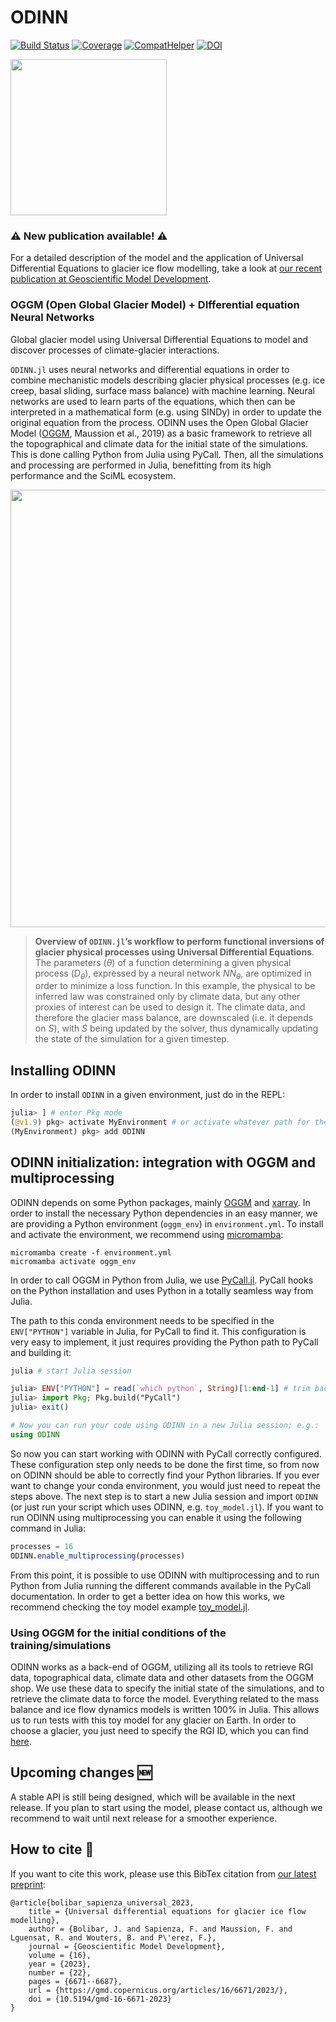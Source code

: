 # ODINN

[![Build Status](https://github.com/ODINN-SciML/ODINN.jl/actions/workflows/CI.yml/badge.svg?branch=main)](https://github.com/ODINN-SciML/ODINN.jl/actions/workflows/CI.yml?query=branch%3Amain)
[![Coverage](https://codecov.io/gh/ODINN-SciML/ODINN.jl/branch/main/graph/badge.svg)](https://app.codecov.io/gh/ODINN-SciML/ODINN.jl)
[![CompatHelper](https://github.com/ODINN-SciML/ODINN.jl/actions/workflows/CompatHelper.yml/badge.svg)](https://github.com/ODINN-SciML/ODINN.jl/actions/workflows/CompatHelper.yml)
[![DOI](https://zenodo.org/badge/DOI/10.5281/zenodo.8033313.svg)](https://doi.org/10.5281/zenodo.8033313)

<img src="https://github.com/ODINN-SciML/odinn_toy/blob/main/plots/ODINN_logo_final.png" width="250">

### ⚠️ New publication available! ⚠️

For a detailed description of the model and the application of Universal Differential Equations to glacier ice flow modelling, take a look at [our recent publication at Geoscientific Model Development](https://gmd.copernicus.org/articles/16/6671/2023/gmd-16-6671-2023.html). 

### OGGM (Open Global Glacier Model) + DIfferential equation Neural Networks

Global glacier model using Universal Differential Equations to model and discover processes of climate-glacier interactions. 

`ODINN.jl` uses neural networks and differential equations in order to combine mechanistic models describing glacier physical processes (e.g. ice creep, basal sliding, surface mass balance) with machine learning. Neural networks are used to learn parts of the equations, which then can be interpreted in a mathematical form (e.g. using SINDy) in order to update the original equation from the process. ODINN uses the Open Global Glacier Model ([OGGM](oggm.org/), Maussion et al., 2019) as a basic framework to retrieve all the topographical and climate data for the initial state of the simulations. This is done calling Python from Julia using PyCall. Then, all the simulations and processing are performed in Julia, benefitting from its high performance and the SciML ecosystem. 

<center><img src="https://github.com/ODINN-SciML/odinn_toy/blob/main/plots/overview_figure.png" width="700"></center>

> **Overview of `ODINN.jl`’s workflow to perform functional inversions of glacier physical processes using Universal Differential Equations**. The parameters ($θ$) of a function determining a given physical process ($D_θ$), expressed by a neural network $NN_θ$, are optimized in order to minimize a loss function. In this example, the physical to be inferred law was constrained only by climate data, but any other proxies of interest can be used to design it. The climate data, and therefore the glacier mass balance, are downscaled (i.e. it depends on $S$), with $S$ being updated by the solver, thus dynamically updating the state of the simulation for a given timestep.

## Installing ODINN 

In order to install `ODINN` in a given environment, just do in the REPL:
```julia
julia> ] # enter Pkg mode
(@v1.9) pkg> activate MyEnvironment # or activate whatever path for the Julia environment
(MyEnvironment) pkg> add ODINN
```

## ODINN initialization: integration with OGGM and multiprocessing 

ODINN depends on some Python packages, mainly [OGGM](https://github.com/OGGM/oggm) and [xarray](https://github.com/pydata/xarray). In order to install the necessary Python dependencies in an easy manner, we are providing a Python environment (`oggm_env`) in `environment.yml`. To install and activate the environment, we recommend using [micromamba](https://mamba.readthedocs.io/en/latest/user_guide/micromamba.html):

```
micromamba create -f environment.yml
micromamba activate oggm_env
```

In order to call OGGM in Python from Julia, we use [PyCall.jl](https://github.com/JuliaPy/PyCall.jl). PyCall hooks on the Python installation and uses Python in a totally seamless way from Julia. 

The path to this conda environment needs to be specified in the `ENV["PYTHON"]` variable in Julia, for PyCall to find it. This configuration is very easy to implement, it just requires providing the Python path to PyCall and building it:

```julia
julia # start Julia session

julia> ENV["PYTHON"] = read(`which python`, String)[1:end-1] # trim backspace
julia> import Pkg; Pkg.build("PyCall")
julia> exit()

# Now you can run your code using ODINN in a new Julia session; e.g.:
using ODINN
```

So now you can start working with ODINN with PyCall correctly configured. These configuration step only needs to be done the first time, so from now on ODINN should be able to correctly find your Python libraries. If you ever want to change your conda environment, you would just need to repeat the steps above. The next step is to start a new Julia session and import `ODINN` (or just run your script which uses ODINN, e.g. `toy_model.jl`). If you want to run ODINN using multiprocessing you can enable it using the following command in Julia:

```julia
processes = 16
ODINN.enable_multiprocessing(processes)
```

From this point, it is possible to use ODINN with multiprocessing and to run Python from Julia running the different commands available in the PyCall documentation. In order to get a better idea on how this works, we recommend checking the toy model example [toy_model.jl](https://github.com/ODINN-SciML/ODINN.jl/blob/main/scripts/toy_model.jl). 

### Using OGGM for the initial conditions of the training/simulations 

ODINN works as a back-end of OGGM, utilizing all its tools to retrieve RGI data, topographical data, climate data and other datasets from the OGGM shop. We use these data to specify the initial state of the simulations, and to retrieve the climate data to force the model. Everything related to the mass balance and ice flow dynamics models is written 100% in Julia. This allows us to run tests with this toy model for any glacier on Earth. In order to choose a glacier, you just need to specify the RGI ID, which you can find [here](https://www.glims.org/maps/glims). 

## Upcoming changes 🆕

A stable API is still being designed, which will be available in the next release. If you plan to start using the model, please contact us, although we recommend to wait until next release for a smoother experience. 

## How to cite 📖

If you want to cite this work, please use this BibTex citation from [our latest preprint](https://gmd.copernicus.org/preprints/gmd-2023-120/):
```
@article{bolibar_sapienza_universal_2023,
	title = {Universal differential equations for glacier ice flow modelling},
	author = {Bolibar, J. and Sapienza, F. and Maussion, F. and Lguensat, R. and Wouters, B. and P\'erez, F.},
	journal = {Geoscientific Model Development},
	volume = {16},
	year = {2023},
	number = {22},
	pages = {6671--6687},
	url = {https://gmd.copernicus.org/articles/16/6671/2023/},
	doi = {10.5194/gmd-16-6671-2023}
}
```
